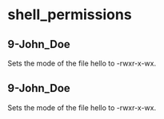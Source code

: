 # shell_permissions
## 9-John_Doe
Sets the mode of the file hello to -rwxr-x-wx.
## 9-John_Doe
Sets the mode of the file hello to -rwxr-x-wx.
